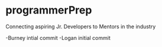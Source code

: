 # programmerPrep
Connecting aspiring Jr. Developers to Mentors in the industry

-Burney intial commit
-Logan initial commit
